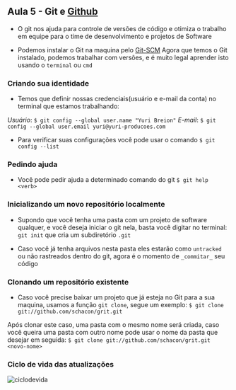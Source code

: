 ## Aula 5 - Git e [Github](https://github.com/)

- O git nos ajuda para controle de versões de código e otimiza o trabalho em equipe para o time de desenvolvimento e projetos de Software

- Podemos instalar o Git na maquina pelo [Git-SCM](https://git-scm.com)
    Agora que temos o Git instalado, podemos trabalhar com versões, e é muito legal aprender isto usando o `terminal` ou `cmd`

### Criando sua identidade

- Temos que definir nossas credenciais(usuário e e-mail da conta) no terminal que estamos trabalhando:

*Usuário*: `$ git config --global user.name "Yuri Breion"`
*E-mail*: `$ git config --global user.email yuri@yuri-producoes.com`

- Para verificar suas configurações você pode usar o comando `$ git config --list`

### Pedindo ajuda

- Você pode pedir ajuda a determinado comando do git `$ git help <verb>`

### Inicializando um novo repositório localmente

- Supondo que você tenha uma pasta com um projeto de software qualquer, e você deseja iniciar o git nela, basta você digitar no terminal: `git init` que cria um subdiretório `.git`

- Caso você já tenha arquivos nesta pasta eles estarão como `untracked` ou não rastreados dentro do git, agora é o momento de `_commitar_` seu código

### Clonando um repositório existente

- Caso você precise baixar um projeto que já esteja no Git para a sua maquina, usamos a função `git clone`, segue um exemplo: `$ git clone git://github.com/schacon/grit.git`

Após clonar este caso, uma pasta com o mesmo nome será criada, caso você queira uma pasta com outro nome pode usar o nome da pasta que desejar em seguida: `$ git clone git://github.com/schacon/grit.git <novo-nome>`

### Ciclo de vida das atualizações

![ciclodevida](https://git-scm.com/figures/18333fig0201-tn.png)